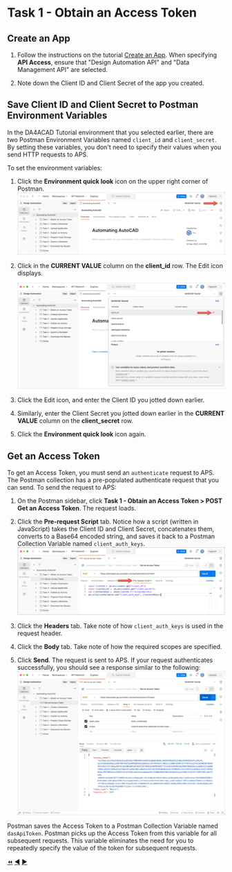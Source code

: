 # Task 1 - Obtain an Access Token

## Create an App

1. Follow the instructions on the tutorial [Create an App](https://aps-stg.autodesk.com/en/docs/oauth/v2/tutorials/create-app/).
 When specifying **API Access**, ensure that "Design Automation API" and "Data Management API" are selected.

2. Note down the Client ID and Client Secret of the app you created.

## Save Client ID and Client Secret to Postman Environment Variables

In the DA4ACAD Tutorial environment that you selected earlier, there are two Postman Environment Variables named `client_id` and `client_secret`. By setting these variables, you don't need to specify their values when you send HTTP requests to APS.

To set the environment variables:

1. Click the **Environment quick look** icon on the upper right corner of Postman.
   ![Environment quick look icon](../images/task1-environment_quick_look_icon.png "Environment quick look icon")

2. Click in the **CURRENT VALUE** column on the **client_id** row. The Edit icon displays.

    ![Edit Environment Variable](../images/task1-environment_edit_variable.png "Edit Environment Variable")

3. Click the Edit icon, and enter the Client ID you jotted down earlier.

4. Similarly, enter the Client Secret you jotted down earlier in the **CURRENT VALUE** column on the **client_secret** row.

5. Click the **Environment quick look** icon again.

## Get an Access Token

To get an Access Token, you must send an `authenticate` request to APS. The Postman collection has a pre-populated authenticate request that you can send. To send the request to APS:

1. On the Postman sidebar, click **Task 1 - Obtain an Access Token > POST Get an Access Token**. The request loads.

2. Click the **Pre-request Script** tab. Notice how a script (written in JavaScript) takes the Client ID and Client Secret, concatenates them, converts to a Base64 encoded string, and saves it back to a Postman Collection Variable named `client_auth_keys`.
   ![Preview Client Id and Client Secret](../images/task1-preview_environment_variables.png "Preview Client Id and Client Secret")

3. Click the **Headers** tab. Take note of how `client_auth_keys` is used in the request header.

4. Click the **Body** tab. Take note of how the required scopes are specified.  

5. Click **Send**. The request is sent to APS. If your request authenticates successfully, you should see a response similar to the following:
![Successful authentication](../images/task2-authenticate_successfull.png "Successful authentication")

Postman saves the Access Token to a Postman Collection Variable named `dasApiToken`. Postman picks up the Access Token from this variable for all subsequent requests. This variable eliminates the need for you to repeatedly specify the value of the token for subsequent requests.


[:rewind:](../readme.md "readme.md") [:arrow_backward:](before_you_begin.md "Previous task" ) [:arrow_forward:](task-2.md "Next task")
